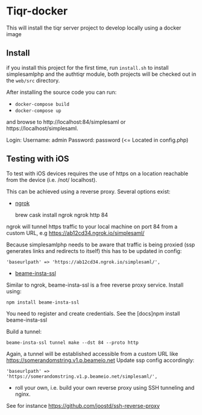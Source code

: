 # Tiqr-docker

This will install the tiqr server project to develop locally using a docker image

## Install

if you install this project for the first time, run `install.sh` to install simplesamlphp and the authtiqr module, both projects will be checked out in the `web/src` directory.

After installing the source code you can run:
- `docker-compose build`
- `docker-compose up`

and browse to http://localhost:84/simplesaml or https://localhost/simplesaml.

Login:
Username: admin
Password: password     (<= Located in config.php)

## Testing with iOS

To test with iOS devices requires the use of https on a location reachable from the device (i.e. /not/ localhost).

This can be achieved using a reverse proxy. Several options exist:

- [ngrok](https://ngrok.com/)

	brew cask install ngrok
	ngrok http 84

ngrok will tunnel https traffic to your local machine on port 84 from a custom URL, e.g https://ab12cd34.ngrok.io/simplesaml/

Because simplesamlphp needs to be aware that traffic is being proxied (ssp generates links and redirects to itself) this has to be updated in config:

    'baseurlpath' => 'https://ab12cd34.ngrok.io/simplesaml/',


- [beame-insta-ssl](https://www.beame.io/insta-ssl)

Similar to ngrok, beame-insta-ssl is a free reverse proxy service. Install using:

	npm install beame-insta-ssl

You need to register and create credentials. See the [docs]npm install beame-insta-ssl

Build a tunnel:

	beame-insta-ssl tunnel make --dst 84 --proto http

Again, a tunnel will be established accessible from a custom URL like https://somerandomstring.v1.p.beameio.net
Update ssp config accordingly:

    'baseurlpath' => 'https://somerandomstring.v1.p.beameio.net/simplesaml/',

- roll your own, i.e. build your own reverse proxy using SSH tunneling and nginx.

See for instance https://github.com/joostd/ssh-reverse-proxy

